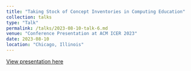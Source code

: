 ```yaml
---
title: "Taking Stock of Concept Inventories in Computing Education"
collection: talks
type: "Talk"
permalink: /talks/2023-08-10-talk-6.md
venue: "Conference Presentation at ACM ICER 2023"
date: 2023-08-10
location: "Chicago, Illinois"
---
```


[View presentation here](https://docs.google.com/presentation/d/1QJ9vee7oRlxzKzrKhUbb96pgfOkfPCw0yrPQtAtzH8c/edit?usp=sharing)

